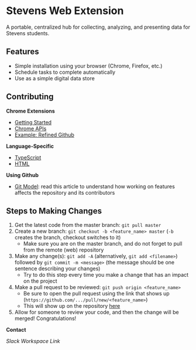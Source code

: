 # Stevens Web Extension
A portable, centralized hub for collecting, analyzing, and presenting data for Stevens students.

## Features
- Simple installation using your browser (Chrome, Firefox, etc.)
- Schedule tasks to complete automatically
- Use as a simple digital data store

## Contributing
**Chrome Extensions**
* [Getting Started](https://developer.chrome.com/extensions/getstarted)
* [Chrome APIs](https://developer.chrome.com/extensions/api_index)
* [Example: Refined Github](https://github.com/sindresorhus/refined-github)

**Language-Specific**
* [TypeScript](https://www.typescriptlang.org/docs/home.html)
* [HTML](https://www.w3schools.com/html/)

**Using Github**
* [Git Model](https://nvie.com/posts/a-successful-git-branching-model/): read this article to understand how working on features affects the repository and its contributors
## Steps to Making Changes
1. Get the latest code from the master branch: `git pull master`
2. Create a new branch: `git checkout -b <feature_name> master` (`-b` creates the branch, checkout switches to it)
    - Make sure you are on the master branch, and do not forget to pull from the remote (web) repository
3. Make any change(s): `git add -A` (alternatively, `git add <filename>`) followed by `git commit -m <message>` (the message should be one sentence describing your changes)
    - Try to do this step every time you make a change that has an impact on the project
4. Make a pull request to be reviewed: `git push origin <feature_name>`
    - Be sure to open the pull request using the link that shows up (`https://github.com/.../pull/new/<feature_name>`)
    - This will show up on the repository [here](https://github.com/adapap/stevens-web-extension/pulls)
5. Allow for someone to review your code, and then the change will be merged! Congratulations!

**Contact**

*Slack Workspace Link*